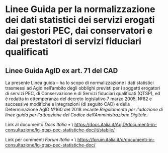# Linee Guida per la normalizzazione dei dati statistici dei servizi erogati dai gestori PEC, dai conservatori e dai prestatori di servizi fiduciari qualificati
## Linee Guida AgID ex art. 71 del CAD

La presente Linea guida – ha lo scopo di normalizzazione i dati statistici trasmessi ad Agid nell’ambito degli obblighi previsti per i soggetti erogatori di servizi PEC, di Conservazione e di Servizi fiduciari qualificati (QTSP), ed è redatta in ottemperanza del decreto legislativo 7 marzo 2005, №82 e successive modifiche e integrazioni (di seguito CAD) e della Determinazione AgID №160 del 2018 recante *Regolamento per l’adozione di linee guida per l’attuazione del Codice dell’Amministrazione Digitale*.

Link al documento *Docs Italia*	•	\ https://docs.italia.it/AgID/documenti-in-consultazione/lg-qtsp-pec-statistiche-doc/it/stabile/

Link per commenti *Forum Italia*	•	\ https://forum.italia.it/c/documenti-in-consultazione/lg-qtsp-pec-statistiche-doc/
